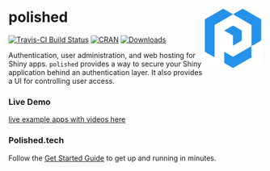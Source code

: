# polished <img src="inst/assets/images/polished_logo_transparent.png" align="right" width="120" />

<!-- badges: start -->
[![Travis-CI Build Status](https://travis-ci.org/Tychobra/polished.svg?branch=master)](https://travis-ci.org/tychobra/polished) 
[![CRAN](https://www.r-pkg.org/badges/version/polished)](https://cran.r-project.org/package=polished) [![Downloads](https://cranlogs.r-pkg.org/badges/polished)](https://www.r-pkg.org/pkg/polished)
<!-- badges: end -->

Authentication, user administration, and web hosting for Shiny apps.  `polished` provides a way to secure your Shiny application behind an authentication layer.  It also provides a UI for controlling user access. 

### Live Demo

[live example apps with videos here](https://polished.tech/examples)

### Polished.tech

Follow the [Get Started Guide](https://polished.tech/docs/01-get-started) to get up and running in minutes.
